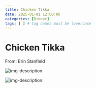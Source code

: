 ```yaml
---
title: Chicken Tikka
date: 2025-01-01 12:00:00
categories: [Dinner]
tags: [ ] # tag names must be lowercase
---
```


# Chicken Tikka
From: Erin Stanfield

![img-description](https://pbs.twimg.com/media/GgoquDbWIAAjYlb?format=jpg&name=large)

![img-description](https://pbs.twimg.com/media/GgoquDbXIAAfTAW?format=jpg&name=small)